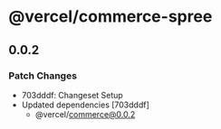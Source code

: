 # @vercel/commerce-spree

## 0.0.2

### Patch Changes

- 703dddf: Changeset Setup
- Updated dependencies [703dddf]
  - @vercel/commerce@0.0.2
